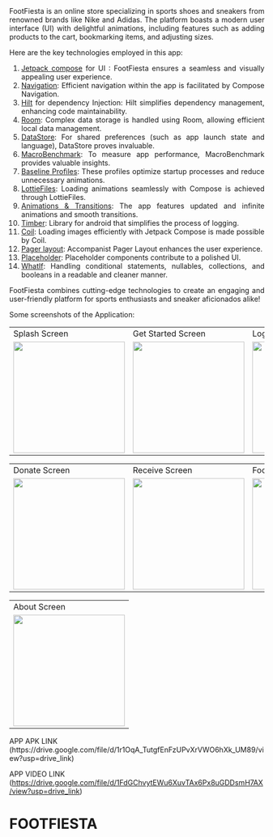 <div align="justify">
FootFiesta is an online store specializing in sports shoes and sneakers from renowned brands like Nike and Adidas. The platform boasts a modern user interface (UI) with delightful animations, including features such as adding products to the cart, bookmarking items, and adjusting sizes.
 
 Here are the key technologies employed in this app:
 

  1.  [Jetpack compose](https://developer.android.com/jetpack/compose) for UI : FootFiesta ensures a seamless and visually appealing user experience.
  2.  [Navigation](https://developer.android.com/jetpack/compose/navigation): Efficient navigation within the app is facilitated by Compose Navigation.
  3.  [Hilt](https://developer.android.com/training/dependency-injection/hilt-jetpack) for dependency Injection: Hilt simplifies dependency management, enhancing code 
      maintainability.
  4.  [Room](https://developer.android.com/training/data-storage/room): Complex data storage is handled using Room, allowing efficient local 
      data management.
  5.  [DataStore](https://developer.android.com/topic/libraries/architecture/datastore): For shared preferences (such as app launch state and language), DataStore proves invaluable.
  6.  [MacroBenchmark](https://developer.android.com/topic/performance/benchmarking/macrobenchmark-overview): To measure app performance, MacroBenchmark provides valuable insights.
  7.  [Baseline Profiles](https://developer.android.com/topic/performance/baselineprofiles): These profiles optimize startup processes and reduce unnecessary animations.
  8.  [LottieFiles](https://github.com/airbnb/lottie/blob/master/android-compose.md): Loading animations seamlessly with Compose is achieved through LottieFiles.
  9.  [Animations & Transitions](https://developer.android.com/jetpack/compose/animation): The app features updated and infinite animations and smooth transitions.
  10. [Timber](https://github.com/JakeWharton/timber): Library for android that simplifies the process of logging.
  11. [Coil](https://coil-kt.github.io/coil/compose/): Loading images efficiently with Jetpack Compose is made possible by Coil.
  12. [Pager layout](https://google.github.io/accompanist/pager/): Accompanist Pager Layout enhances the user experience.
  13. [Placeholder](https://google.github.io/accompanist/placeholder/): Placeholder components contribute to a polished UI.
  14. [WhatIf](https://github.com/skydoves/WhatIf): Handling conditional statements, nullables, collections, and booleans in a readable and cleaner manner.
 
  FootFiesta combines cutting-edge technologies to create an engaging and user-friendly platform for sports enthusiasts and sneaker aficionados alike!

</div>

Some screenshots of the Application: 
<p align="center" float="left">
<table>
  <tr>
    <td>Splash Screen</td>
    <td>Get Started Screen</td>
    <td>Login Screen</td>
    <td>Home Screen</td>
  </tr>
  <tr>
    <td><img src="https://github.com/MuditAggarwal1/FOOTFIESTA/assets/135834440/40250a04-4cc9-4685-b399-a156d67b47dd" width="220"></td>
    <td><img src="https://github.com/MuditAggarwal1/FOOTFIESTA/assets/135834440/8f6b9717-c1b2-49d3-8f58-a05bad710696" width="220"></td>
    <td><img src="https://github.com/MuditAggarwal1/FOOTFIESTA/assets/135834440/f5b5f6c9-4b81-4d28-9f36-d85b5a6ce0c1" width="220"></td>
    <td><img src="https://github.com/MuditAggarwal1/FOOTFIESTA/assets/135834440/07e691e1-54e4-4309-a5c3-0550eaa7037c" width="220"></td>
  </tr>
 </table>
 <table>
  <tr>
    <td>Donate Screen</td>
    <td>Receive Screen</td>
    <td>Food Map Screen</td>
    <td>History Screen</td>
  </tr>
  <tr>
    <td><img src="https://user-images.githubusercontent.com/54005333/147682397-00db142f-8817-47d5-b23d-e67aef63ea02.png" width="220"></td>
    <td><img src="https://user-images.githubusercontent.com/54005333/147682399-7f6ba8ba-0805-4797-9af1-8994707c9adb.png" width="220"></td>
    <td><img src="https://user-images.githubusercontent.com/54005333/147683214-c1795ace-d312-40f2-9b1f-72a855ea27bd.png" width="220"></td>
    <td><img src="https://user-images.githubusercontent.com/54005333/147683209-1f154899-b993-43e2-8536-d8fceb61cbe5.png" width="220"></td>
  </tr>
 </table>
 </table>
 <table>
  <tr>
    <td>About Screen</td>
  </tr>
  <tr>
    <td><img src="https://github.com/MuditAggarwal1/FEEDZIE/assets/135834440/355eae04-00c5-4e5d-be71-0f7e66dcc347" width="220"></td>
  </tr>
 </table>
 </p>
 APP APK LINK  (https://drive.google.com/file/d/1r1OqA_TutgfEnFzUPvXrVWO6hXk_UM89/view?usp=drive_link)
 
 APP VIDEO LINK (https://drive.google.com/file/d/1FdGChvytEWu6XuvTAx6Px8uGDDsmH7AX/view?usp=drive_link)

 
# FOOTFIESTA
